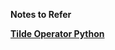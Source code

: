 














**Notes to Refer**

**[Tilde Operator Python](https://medium.com/@kevingxyz/dont-look-so-listless-it-s-python-list-part-2-tilde-operator-685a2a880e4b)**

**[](https://stackoverflow.com/questions/8305199/the-tilde-operator-in-python)**